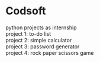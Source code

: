 # Codsoft

python projects as internship
<br>
project 1: to-do list
<br>
project 2: simple calculator
<br>
project 3: password generator
<br>
project 4: rock paper scissors game
